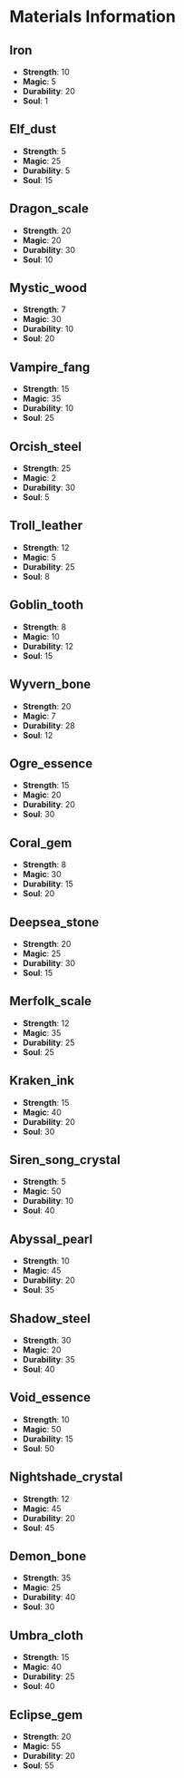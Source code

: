 # Materials Information

## Iron
- **Strength**: 10
- **Magic**: 5
- **Durability**: 20
- **Soul**: 1

## Elf_dust
- **Strength**: 5
- **Magic**: 25
- **Durability**: 5
- **Soul**: 15

## Dragon_scale
- **Strength**: 20
- **Magic**: 20
- **Durability**: 30
- **Soul**: 10

## Mystic_wood
- **Strength**: 7
- **Magic**: 30
- **Durability**: 10
- **Soul**: 20

## Vampire_fang
- **Strength**: 15
- **Magic**: 35
- **Durability**: 10
- **Soul**: 25

## Orcish_steel
- **Strength**: 25
- **Magic**: 2
- **Durability**: 30
- **Soul**: 5

## Troll_leather
- **Strength**: 12
- **Magic**: 5
- **Durability**: 25
- **Soul**: 8

## Goblin_tooth
- **Strength**: 8
- **Magic**: 10
- **Durability**: 12
- **Soul**: 15

## Wyvern_bone
- **Strength**: 20
- **Magic**: 7
- **Durability**: 28
- **Soul**: 12

## Ogre_essence
- **Strength**: 15
- **Magic**: 20
- **Durability**: 20
- **Soul**: 30

## Coral_gem
- **Strength**: 8
- **Magic**: 30
- **Durability**: 15
- **Soul**: 20

## Deepsea_stone
- **Strength**: 20
- **Magic**: 25
- **Durability**: 30
- **Soul**: 15

## Merfolk_scale
- **Strength**: 12
- **Magic**: 35
- **Durability**: 25
- **Soul**: 25

## Kraken_ink
- **Strength**: 15
- **Magic**: 40
- **Durability**: 20
- **Soul**: 30

## Siren_song_crystal
- **Strength**: 5
- **Magic**: 50
- **Durability**: 10
- **Soul**: 40

## Abyssal_pearl
- **Strength**: 10
- **Magic**: 45
- **Durability**: 20
- **Soul**: 35

## Shadow_steel
- **Strength**: 30
- **Magic**: 20
- **Durability**: 35
- **Soul**: 40

## Void_essence
- **Strength**: 10
- **Magic**: 50
- **Durability**: 15
- **Soul**: 50

## Nightshade_crystal
- **Strength**: 12
- **Magic**: 45
- **Durability**: 20
- **Soul**: 45

## Demon_bone
- **Strength**: 35
- **Magic**: 25
- **Durability**: 40
- **Soul**: 30

## Umbra_cloth
- **Strength**: 15
- **Magic**: 40
- **Durability**: 25
- **Soul**: 40

## Eclipse_gem
- **Strength**: 20
- **Magic**: 55
- **Durability**: 20
- **Soul**: 55


